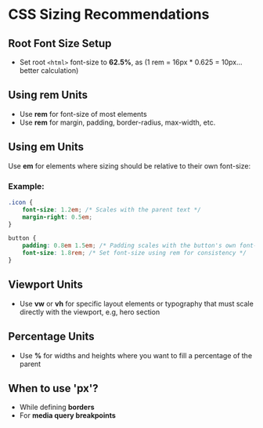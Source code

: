 # CSS Sizing Recommendations

## Root Font Size Setup
- Set root `<html>` font-size to **62.5%**, as (1 rem = 16px * 0.625 = 10px... better calculation)

## Using rem Units
- Use **rem** for font-size of most elements
- Use **rem** for margin, padding, border-radius, max-width, etc.

## Using em Units
Use **em** for elements where sizing should be relative to their own font-size:

### Example:
```css
.icon {
    font-size: 1.2em; /* Scales with the parent text */
    margin-right: 0.5em;
}

button {
    padding: 0.8em 1.5em; /* Padding scales with the button's own font-size */
    font-size: 1.8rem; /* Set font-size using rem for consistency */
}
```

## Viewport Units
- Use **vw** or **vh** for specific layout elements or typography that must scale directly with the viewport, e.g, hero section

## Percentage Units
- Use **%** for widths and heights where you want to fill a percentage of the parent

## When to use 'px'?
- While defining **borders**
- For **media query breakpoints**
